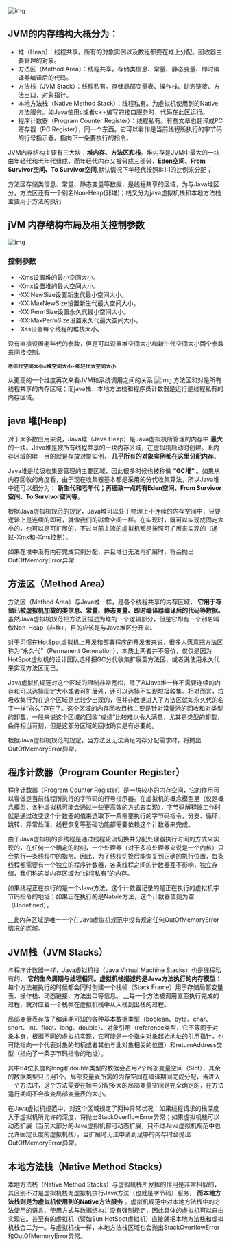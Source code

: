 ![img](img/jvm_structure.jpg)

## JVM的内存结构大概分为：

* 堆（Heap）：线程共享。所有的对象实例以及数组都要在堆上分配。回收器主要管理的对象。
* 方法区（Method Area）：线程共享。存储类信息、常量、静态变量、即时编译器编译后的代码。
* 方法栈（JVM Stack）：线程私有。存储局部变量表、操作栈、动态链接、方法出口，对象指针。
* 本地方法栈（Native Method Stack）：线程私有。为虚拟机使用到的Native 方法服务。如Java使用c或者c++编写的接口服务时，代码在此区运行。
* 程序计数器（Program Counter Register）：线程私有。有些文章也翻译成PC寄存器（PC Register），同一个东西。它可以看作是当前线程所执行的字节码的行号指示器。指向下一条要执行的指令。

JVM内存结构主要有三大块：__堆内存、方法区和栈__。堆内存是JVM中最大的一块由年轻代和老年代组成，而年轻代内存又被分成三部分，__Eden空间、From Survivor空间、To Survivor空间__,默认情况下年轻代按照8:1:1的比例来分配；

方法区存储类信息、常量、静态变量等数据，是线程共享的区域，为与Java堆区分，方法区还有一个别名Non-Heap(非堆)；栈又分为java虚拟机栈和本地方法栈主要用于方法的执行

## jVM 内存结构布局及相关控制参数
![img](img/jvm_room.jpg)

### 控制参数

* -Xms设置堆的最小空间大小。
* -Xmx设置堆的最大空间大小。
* -XX:NewSize设置新生代最小空间大小。
* -XX:MaxNewSize设置新生代最大空间大小。
* -XX:PermSize设置永久代最小空间大小。
* -XX:MaxPermSize设置永久代最大空间大小。
*  -Xss设置每个线程的堆栈大小。

没有直接设置老年代的参数，但是可以设置堆空间大小和新生代空间大小两个参数来间接控制。

 __`老年代空间大小=堆空间大小-年轻代大空间大小`__

从更高的一个维度再次来看JVM和系统调用之间的关系
![img](img/jvm-system.jpg)
方法区和对是所有线程共享的内存区域；而java栈、本地方法栈和程序员计数器是运行是线程私有的内存区域。

## java 堆(Heap)

对于大多数应用来说，Java堆（Java Heap）是Java虚拟机所管理的内存中 __最大__ 的一块。Java堆是被所有线程共享的一块内存区域，在虚拟机启动时创建。此内存区域的唯一目的就是存放对象实例， __几乎所有的对象实例都在这里分配内存__。

Java堆是垃圾收集器管理的主要区域，因此很多时候也被称做 __“GC堆”__ 。如果从内存回收的角度看，由于现在收集器基本都是采用的分代收集算法，所以Java堆中还可以细分为： __新生代和老年代；再细致一点的有Eden空间、From Survivor空间、To Survivor空间等__。

根据Java虚拟机规范的规定，Java堆可以处于物理上不连续的内存空间中，只要逻辑上是连续的即可，就像我们的磁盘空间一样。在实现时，既可以实现成固定大小的，也可以是可扩展的，不过当前主流的虚拟机都是按照可扩展来实现的（通过-Xmx和-Xms控制）。

如果在堆中没有内存完成实例分配，并且堆也无法再扩展时，将会抛出OutOfMemoryError异常

## 方法区（Method Area）

方法区（Method Area）与Java堆一样，是各个线程共享的内存区域， __它用于存储已被虚拟机加载的类信息、常量、静态变量、即时编译器编译后的代码等数据。__ 虽然Java虚拟机规范把方法区描述为堆的一个逻辑部分，但是它却有一个别名叫做Non-Heap（非堆），目的应该是与Java堆区分开来。

对于习惯在HotSpot虚拟机上开发和部署程序的开发者来说，很多人愿意把方法区称为“永久代”（Permanent Generation），本质上两者并不等价，仅仅是因为HotSpot虚拟机的设计团队选择把GC分代收集扩展至方法区，或者说使用永久代来实现方法区而已。

Java虚拟机规范对这个区域的限制非常宽松，除了和Java堆一样不需要连续的内存和可以选择固定大小或者可扩展外，还可以选择不实现垃圾收集。相对而言，垃圾收集行为在这个区域是比较少出现的，但并非数据进入了方法区就如永久代的名字一样“永久”存在了。这个区域的内存回收目标主要是针对常量池的回收和对类型的卸载，一般来说这个区域的回收“成绩”比较难以令人满意，尤其是类型的卸载，条件相当苛刻，但是这部分区域的回收确实是有必要的。

根据Java虚拟机规范的规定，当方法区无法满足内存分配需求时，将抛出OutOfMemoryError异常。

## 程序计数器（Program Counter Register）
程序计数器（Program Counter Register）是一块较小的内存空间，它的作用可以看做是当前线程所执行的字节码的行号指示器。在虚拟机的概念模型里（仅是概念模型，各种虚拟机可能会通过一些更高效的方式去实现），字节码解释器工作时就是通过改变这个计数器的值来选取下一条需要执行的字节码指令，分支、循环、跳转、异常处理、线程恢复等基础功能都需要依赖这个计数器来完成。

由于Java虚拟机的多线程是通过线程轮流切换并分配处理器执行时间的方式来实现的，在任何一个确定的时刻，一个处理器（对于多核处理器来说是一个内核）只会执行一条线程中的指令。因此，为了线程切换后能恢复到正确的执行位置，每条线程都需要有一个独立的程序计数器，各条线程之间的计数器互不影响，独立存储，我们称这类内存区域为“线程私有”的内存。

如果线程正在执行的是一个Java方法，这个计数器记录的是正在执行的虚拟机字节码指令的地址；如果正在执行的是Natvie方法，这个计数器值则为空（Undefined）。

__此内存区域是唯一一个在Java虚拟机规范中没有规定任何OutOfMemoryError情况的区域。

## JVM栈（JVM Stacks）
与程序计数器一样，Java虚拟机栈（Java Virtual Machine Stacks）也是线程私有的， __它的生命周期与线程相同。虚拟机栈描述的是Java方法执行的内存模型：__ 每个方法被执行的时候都会同时创建一个栈帧（Stack Frame）用于存储局部变量表、操作栈、动态链接、方法出口等信息。 __每一个方法被调用直至执行完成的过程，就对应着一个栈帧在虚拟机栈中从入栈到出栈的过程。

局部变量表存放了编译期可知的各种基本数据类型（boolean、byte、char、short、int、float、long、double）、对象引用（reference类型，它不等同于对象本身，根据不同的虚拟机实现，它可能是一个指向对象起始地址的引用指针，也可能指向一个代表对象的句柄或者其他与此对象相关的位置）和returnAddress类型（指向了一条字节码指令的地址）。

其中64位长度的long和double类型的数据会占用2个局部变量空间（Slot），其余的数据类型只占用1个。局部变量表所需的内存空间在编译期间完成分配，当进入一个方法时，这个方法需要在帧中分配多大的局部变量空间是完全确定的，在方法运行期间不会改变局部变量表的大小。

在Java虚拟机规范中，对这个区域规定了两种异常状况：如果线程请求的栈深度大于虚拟机所允许的深度，将抛出StackOverflowError异常；如果虚拟机栈可以动态扩展（当前大部分的Java虚拟机都可动态扩展，只不过Java虚拟机规范中也允许固定长度的虚拟机栈），当扩展时无法申请到足够的内存时会抛出OutOfMemoryError异常。

## 本地方法栈（Native Method Stacks）
本地方法栈（Native Method Stacks）与虚拟机栈所发挥的作用是非常相似的，其区别不过是虚拟机栈为虚拟机执行Java方法（也就是字节码）服务， __而本地方法栈则是为虚拟机使用到的Native方法服务__ 。虚拟机规范中对本地方法栈中的方法使用的语言、使用方式与数据结构并没有强制规定，因此具体的虚拟机可以自由实现它。甚至有的虚拟机（譬如Sun HotSpot虚拟机）直接就把本地方法栈和虚拟机栈合二为一。与虚拟机栈一样，本地方法栈区域也会抛出StackOverflowError和OutOfMemoryError异常。


